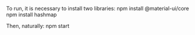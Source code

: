 To run, it is necessary to install two libraries:
npm install @material-ui/core
npm install hashmap

Then, naturally:
npm start